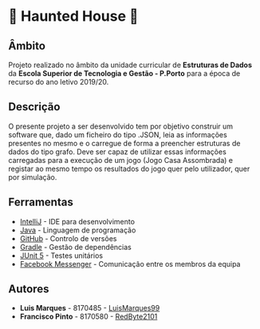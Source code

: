 # :ghost: Haunted House :ghost:

## Âmbito
Projeto realizado no âmbito da unidade curricular de **Estruturas de Dados** da **Escola Superior de Tecnologia e Gestão - P.Porto** para a época de recurso do ano letivo 2019/20.

## Descrição
O presente projeto a ser desenvolvido tem por objetivo construir um software que, dado um ficheiro do tipo .JSON, leia as informações presentes no mesmo e o carregue de forma a preencher estruturas de dados do tipo grafo. Deve ser capaz de utilizar essas informações carregadas para a execução de um jogo (Jogo Casa Assombrada) e registar ao mesmo tempo os resultados do jogo quer pelo utilizador, quer por simulação.


## Ferramentas
* [IntelliJ](https://www.jetbrains.com/idea/) - IDE para desenvolvimento
* [Java](https://www.java.com/en/) - Linguagem de programação
* [GitHub](https://github.com/) - Controlo de versões
* [Gradle](https://gradle.org/) - Gestão de dependências
* [JUnit 5](https://junit.org/junit5/) - Testes unitários
* [Facebook Messenger](https://www.messenger.com/) - Comunicação entre os membros da equipa


## Autores
* **Luis Marques** - 8170485 - [LuisMarques99](https://github.com/LuisMarques99)
* **Francisco Pinto** - 8170580 - [RedByte2101](https://github.com/RedByte2101)

